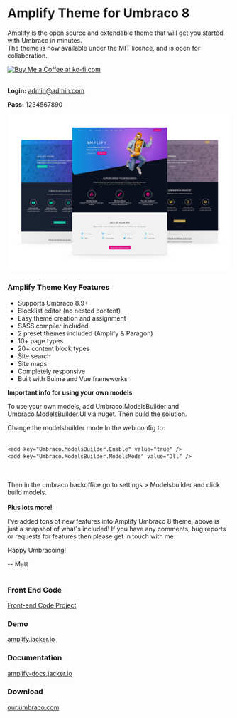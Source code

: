 # Amplify Theme for Umbraco 8
Amplify is the open source and extendable theme that will get you started with Umbraco in minutes.  
The theme is now available under the MIT licence, and is open for collaboration. 

<a href='https://ko-fi.com/mattbarlow' target='_blank'>
  <img height='35' style='border:0px;height:46px;' src='https://az743702.vo.msecnd.net/cdn/kofi3.png?v=0' border='0' alt='Buy Me a Coffee at ko-fi.com' />
</a>
<br/><br/>

**Login:**
admin@admin.com 

**Pass:**
1234567890

  
![Amplify Theme](/amplify-theme-umbrco.png)

### Amplify Theme Key Features

- Supports Umbraco 8.9+
- Blocklist editor (no nested content)
- Easy theme creation and assignment
- SASS compiler included
- 2 preset themes included (Amplify & Paragon)
- 10+ page types
- 20+ content block types
- Site search
- Site maps 
- Completely responsive
- Built with Bulma and Vue frameworks 

**Important info for using your own models**

To use your own models, add Umbraco.ModelsBuilder and Umbraco.ModelsBuilder.UI via nuget. Then build the solution.

Change the modelsbuilder mode In the web.config to: 
<br/><br/>
```
<add key="Umbraco.ModelsBuilder.Enable" value="true" />
<add key="Umbraco.ModelsBuilder.ModelsMode" value="Dll" />
```
<br/><br/>
Then in the umbraco backoffice go to settings > Modelsbuilder and click build models.
<br/><br/>
**Plus lots more!**

I've added tons of new features into Amplify Umbraco 8 theme, above is just a snapshot of what's included!
If you have any comments, bug reports or requests for features then please get in touch with me.

Happy Umbracoing!

-- Matt
<br/><br/>
### Front End Code
[Front-end Code Project](https://github.com/mjbarlow/amplify-umbraco-frontend)

### Demo
[amplify.jacker.io](https://amplify.jacker.io/)

### Documentation
[amplify-docs.jacker.io](https://amplify-docs.jacker.io/)

### Download
[our.umbraco.com](https://our.umbraco.com/packages/starter-kits/amplify-theme/)


